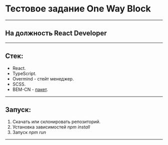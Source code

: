 # Тестовое задание One Way Block

---

## На должность React Developer

---

## Стек:

- React.
- TypeScript.
- Overmind - стейт менеджер.
- SCSS.
- BEM-CN - [пакет](https://www.npmjs.com/package/bem-cn).

---

## Запуск:

1. Скачать или склонировать репозиторий.
2. Установка зависимостей _npm install_
3. Запуск _npm run_

---
